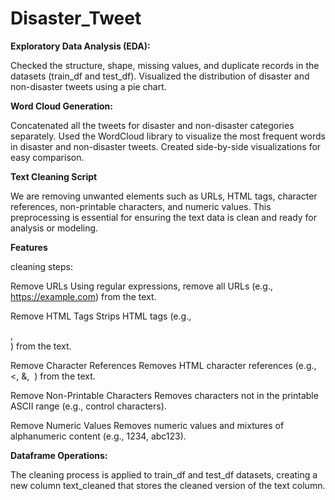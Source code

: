 # Disaster_Tweet

**Exploratory Data Analysis (EDA):**

Checked the structure, shape, missing values, and duplicate records in the datasets (train_df and test_df).
Visualized the distribution of disaster and non-disaster tweets using a pie chart.

**Word Cloud Generation:**

Concatenated all the tweets for disaster and non-disaster categories separately.
Used the WordCloud library to visualize the most frequent words in disaster and non-disaster tweets.
Created side-by-side visualizations for easy comparison.

**Text Cleaning Script**

We are removing unwanted elements such as URLs, HTML tags, character references, non-printable characters, and numeric values. This preprocessing is essential for ensuring the text data is clean and ready for analysis or modeling.

**Features**

cleaning steps:

Remove URLs
Using regular expressions, remove all URLs (e.g., https://example.com) from the text.

Remove HTML Tags
Strips HTML tags (e.g., <div>, <br>) from the text.

Remove Character References
Removes HTML character references (e.g., &lt;, &amp;, &nbsp;) from the text.

Remove Non-Printable Characters
Removes characters not in the printable ASCII range (e.g., control characters).

Remove Numeric Values
Removes numeric values and mixtures of alphanumeric content (e.g., 1234, abc123).

**Dataframe Operations:**

The cleaning process is applied to train_df and test_df datasets, creating a new column text_cleaned that stores the cleaned version of the text column.
